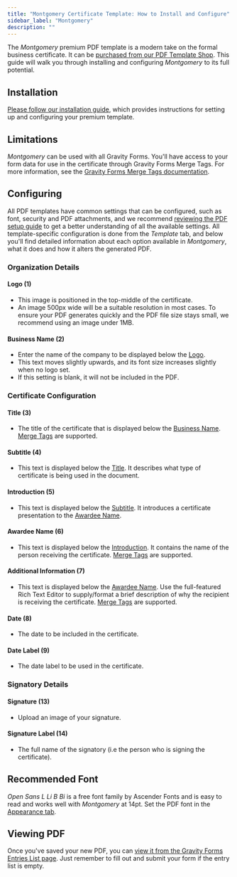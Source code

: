```yaml
---
title: "Montgomery Certificate Template: How to Install and Configure"
sidebar_label: "Montgomery"
description: ""
---
```


The *Montgomery* premium PDF template is a modern take on the formal business certificate. It can be [purchased from our PDF Template Shop](https://gravitypdf.com/shop/). This guide will walk you through installing and configuring *Montgomery* to its full potential.

## Installation 

[Please follow our installation guide](shop-installing-upgrading-premium-templates.md), which provides instructions for setting up and configuring your premium template.

## Limitations 

*Montgomery* can be used with all Gravity Forms. You'll have access to your form data for use in the certificate through Gravity Forms Merge Tags. For more information, see the [Gravity Forms Merge Tags documentation](https://docs.gravityforms.com/category/user-guides/merge-tags-getting-started/).

## Configuring 

All PDF templates have common settings that can be configured, such as font, security and PDF attachments, and we recommend [reviewing the PDF setup guide](user-setup-pdf.md) to get a better understanding of all the available settings. All template-specific configuration is done from the *Template* tab, and below you'll find detailed information about each option available in *Montgomery*, what it does and how it alters the generated PDF.

### Organization Details

#### Logo (1) 
* This image is positioned in the top-middle of the certificate.
* An image 500px wide will be a suitable resolution in most cases. To ensure your PDF generates quickly and the PDF file size stays small, we recommend using an image under 1MB.

#### Business Name (2) 
* Enter the name of the company to be displayed below the [Logo](#logo-1).
* This text moves slightly upwards, and its font size increases slightly when no logo set.
* If this setting is blank, it will not be included in the PDF.

### Certificate Configuration

#### Title (3) 
*  The title of the certificate that is displayed below the [Business Name](#business-name-2). [Merge Tags](https://docs.gravityforms.com/category/user-guides/merge-tags-getting-started/) are supported.

#### Subtitle (4) 
* This text is displayed below the [Title](#title-3). It describes what type of certificate is being used in the document.

#### Introduction (5) 
* This text is displayed below the [Subtitle](#subtitle-5). It introduces a certificate presentation to the [Awardee Name](#awardee-name-6).

#### Awardee Name (6) 
* This text is displayed below the [Introduction](#introduction-5). It contains the name of the person receiving the certificate. [Merge Tags](https://docs.gravityforms.com/category/user-guides/merge-tags-getting-started/) are supported.

#### Additional Information (7) 
* This text is displayed below the [Awardee Name](#awardee-name-6). Use the full-featured Rich Text Editor to supply/format a brief description of why the recipient is receiving the certificate. [Merge Tags](https://docs.gravityforms.com/category/user-guides/merge-tags-getting-started/) are supported.

#### Date (8) 
* The date to be included in the certificate.

#### Date Label (9) 
* The date label to be used in the certificate. 

### Signatory Details 

#### Signature (13) 
* Upload an image of your signature.

#### Signature Label (14) 
* The full name of the signatory (i.e the person who is signing the certificate).

## Recommended Font 

*Open Sans L Li B Bi* is a free font family by Ascender Fonts and is easy to read and works well with *Montgomery* at 14pt. Set the PDF font in the [Appearance tab](user-setup-pdf.md#appearance-tab).

## Viewing PDF 

Once you've saved your new PDF, you can [view it from the Gravity Forms Entries List page](user-viewing-pdfs.md). Just remember to fill out and submit your form if the entry list is empty.